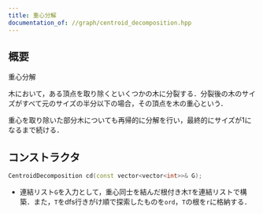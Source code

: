 ```yaml
---
title: 重心分解
documentation_of: //graph/centroid_decomposition.hpp
---
```


## 概要

重心分解

木において，ある頂点を取り除くといくつかの木に分裂する．分裂後の木のサイズがすべて元のサイズの半分以下の場合，その頂点を木の重心という．

重心を取り除いた部分木についても再帰的に分解を行い，最終的にサイズが1になるまで続ける．

## コンストラクタ

```cpp
CentroidDecomposition cd(const vector<vector<int>>& G);
```

* 連結リスト`G`を入力として，重心同士を結んだ根付き木`T`を連結リストで構築．また，`T`をdfs行きがけ順で探索したものを`ord`，`T`の根を`r`に格納する．
